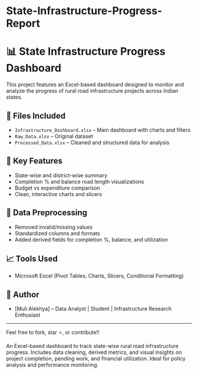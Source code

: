 # State-Infrastructure-Progress-Report
# 📊 State Infrastructure Progress Dashboard

This project features an Excel-based dashboard designed to monitor and analyze the progress of rural road infrastructure projects across Indian states.

## 📁 Files Included
- `Infrastructure_Dashboard.xlsx` – Main dashboard with charts and filters
- `Raw_Data.xlsx` – Original dataset
- `Processed_Data.xlsx` – Cleaned and structured data for analysis

## 📌 Key Features
- State-wise and district-wise summary
- Completion % and balance road length visualizations
- Budget vs expenditure comparison
- Clean, interactive charts and slicers

## 🔧 Data Preprocessing
- Removed invalid/missing values
- Standardized columns and formats
- Added derived fields for completion %, balance, and utilization

## 📈 Tools Used
- Microsoft Excel (Pivot Tables, Charts, Slicers, Conditional Formatting)

## 👤 Author
- [Muli Alekhya] – Data Analyst | Student | Infrastructure Research Enthusiast

---

Feel free to fork, star ⭐, or contribute!!

An Excel-based dashboard to track state-wise rural road infrastructure progress. Includes data cleaning, derived metrics, and visual insights on project completion, pending work, and financial utilization. Ideal for policy analysis and performance monitoring.
